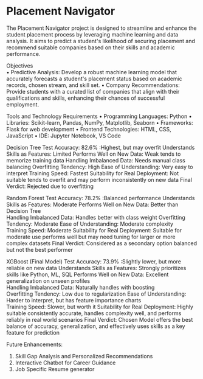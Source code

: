 # Placement Navigator
The Placement Navigator project is designed to streamline and enhance the student placement process by leveraging machine learning and data analysis. It aims to predict a student's likelihood of securing placement and recommend suitable companies based on their skills and academic performance.

Objectives  
•	Predictive Analysis: Develop a robust machine learning model that accurately forecasts a student's placement status based on academic records, chosen stream, and skill set. 
•	Company Recommendations: Provide students with a curated list of companies that align with their qualifications and skills, enhancing their chances of successful employment. 

Tools and Technology Requirements 
•	Programming Languages: Python 
•	Libraries: Scikit-learn, Pandas, NumPy, Matplotlib, Seaborn 
•	Frameworks: Flask for web development 
•	Frontend Technologies: HTML, CSS, JavaScript 
•	IDE: Jupyter Notebook, VS Code 

Decision Tree 
Test Accuracy: 	82.6% :Highest, but may overfit 
Understands Skills as Features: 	Limited 
Performs Well on New Data: 	Weak  tends to memorize training data 
Handling Imbalanced Data: 	Needs manual class balancing 
Overfitting Tendency: 	High 
Ease of Understanding: 	Very easy to interpret 
Training Speed: 	Fastest 
Suitability for Real Deployment: 	Not suitable tends to  overfit and may perform inconsistently on new data 
Final Verdict: 	Rejected due to overfitting 

Random Forest 
Test Accuracy: 	78.2% :Balanced performance 
Understands Skills as Features: 	Moderate 
Performs Well on New Data: 	Better than Decision Tree  
Handling Imbalanced Data: 	Handles better with class weight 
Overfitting Tendency: 	Moderate
Ease of Understanding: 	Moderate complexity  
Training Speed: Moderate
Suitability for Real Deployment: Suitable for moderate use performs well but may need tuning for larger or more complex datasets 
Final Verdict: 	Considered as a secondary option balanced but not the best performer 

XGBoost (Final Model) 
Test Accuracy: 	73.9% :Slightly lower, but more reliable on new data 
Understands Skills as Features: 	Strongly prioritizes skills like Python, ML, SQL 
Performs Well on New Data: 	Excellent generalization on unseen profiles   
Handling Imbalanced Data: 	Naturally handles with boosting  
Overfitting Tendency: 	Low due to regularization 
Ease of Understanding: 	Harder to interpret, but has feature importance charts   
Training Speed: Slower, but worth it 
Suitability for Real Deployment: Highly suitable  consistently accurate, handles complexity well, and performs reliably in real world scenarios 
Final Verdict: 	Chosen Model  offers the best balance of accuracy, generalization, and effectively uses skills as a key feature for prediction 

Future Enhancements: 
1.	Skill Gap Analysis and Personalized Recommendations  
2.	Interactive Chatbot for Career Guidance
3. Job Specific Resume generator 
